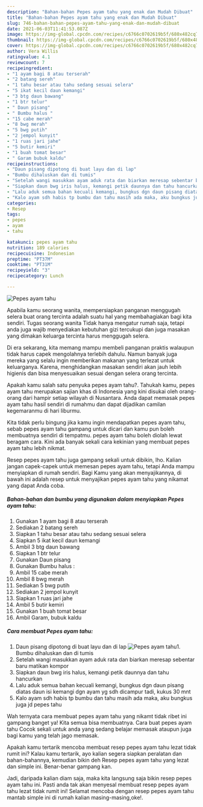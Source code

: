 ```yaml
---
description: "Bahan-bahan Pepes ayam tahu yang enak dan Mudah Dibuat"
title: "Bahan-bahan Pepes ayam tahu yang enak dan Mudah Dibuat"
slug: 746-bahan-bahan-pepes-ayam-tahu-yang-enak-dan-mudah-dibuat
date: 2021-06-03T11:41:53.087Z
image: https://img-global.cpcdn.com/recipes/c6766c0702619b5f/680x482cq70/pepes-ayam-tahu-foto-resep-utama.jpg
thumbnail: https://img-global.cpcdn.com/recipes/c6766c0702619b5f/680x482cq70/pepes-ayam-tahu-foto-resep-utama.jpg
cover: https://img-global.cpcdn.com/recipes/c6766c0702619b5f/680x482cq70/pepes-ayam-tahu-foto-resep-utama.jpg
author: Vera Willis
ratingvalue: 4.1
reviewcount: 7
recipeingredient:
- "1 ayam bagi 8 atau terserah"
- "2 batang sereh"
- "1 tahu besar atau tahu sedang sesuai selera"
- "5 ikat kecil daun kemangi"
- "3 btg daun bawang"
- "1 btr telur"
- " Daun pisang"
- " Bumbu halus "
- "15 cabe merah"
- "8 bwg merah"
- "5 bwg putih"
- "2 jempol kunyit"
- "1 ruas jari jahe"
- "5 butir kemiri"
- "1 buah tomat besar"
- " Garam bubuk kaldu"
recipeinstructions:
- "Daun pisang dipotong di buat layu dan di lap"
- "Bumbu dihaluskan dan di tumis"
- "Setelah wangi masukkan ayam aduk rata dan biarkan meresap sebentar baru matikan kompor"
- "Siapkan daun bwg iris halus, kemangi petik daunnya dan tahu hancurkan"
- "Lalu aduk semua bahan kecuali kemangi, bungkus dgn daun pisang diatas daun isi kemangi dgn ayam yg sdh dicampur tadi, kukus 30 mnt"
- "Kalo ayam sdh habis tp bumbu dan tahu masih ada maka, aku bungkus juga jd pepes tahu"
categories:
- Resep
tags:
- pepes
- ayam
- tahu

katakunci: pepes ayam tahu 
nutrition: 189 calories
recipecuisine: Indonesian
preptime: "PT37M"
cooktime: "PT31M"
recipeyield: "3"
recipecategory: Lunch

---
```



![Pepes ayam tahu](https://img-global.cpcdn.com/recipes/c6766c0702619b5f/680x482cq70/pepes-ayam-tahu-foto-resep-utama.jpg)

Apabila kamu seorang wanita, mempersiapkan panganan menggugah selera buat orang tercinta adalah suatu hal yang membahagiakan bagi kita sendiri. Tugas seorang  wanita Tidak hanya mengatur rumah saja, tetapi anda juga wajib menyediakan kebutuhan gizi tercukupi dan juga masakan yang dimakan keluarga tercinta harus menggugah selera.

Di era  sekarang, kita memang mampu membeli panganan praktis walaupun tidak harus capek mengolahnya terlebih dahulu. Namun banyak juga mereka yang selalu ingin memberikan makanan yang terlezat untuk keluarganya. Karena, menghidangkan masakan sendiri akan jauh lebih higienis dan bisa menyesuaikan sesuai dengan selera orang tercinta. 



Apakah kamu salah satu penyuka pepes ayam tahu?. Tahukah kamu, pepes ayam tahu merupakan sajian khas di Indonesia yang kini disukai oleh orang-orang dari hampir setiap wilayah di Nusantara. Anda dapat memasak pepes ayam tahu hasil sendiri di rumahmu dan dapat dijadikan camilan kegemaranmu di hari liburmu.

Kita tidak perlu bingung jika kamu ingin mendapatkan pepes ayam tahu, sebab pepes ayam tahu gampang untuk dicari dan kamu pun boleh membuatnya sendiri di tempatmu. pepes ayam tahu boleh diolah lewat beragam cara. Kini ada banyak sekali cara kekinian yang membuat pepes ayam tahu lebih nikmat.

Resep pepes ayam tahu juga gampang sekali untuk dibikin, lho. Kalian jangan capek-capek untuk memesan pepes ayam tahu, tetapi Anda mampu menyiapkan di rumah sendiri. Bagi Kamu yang akan menyajikannya, di bawah ini adalah resep untuk menyajikan pepes ayam tahu yang nikamat yang dapat Anda coba.

<!--inarticleads1-->

##### Bahan-bahan dan bumbu yang digunakan dalam menyiapkan Pepes ayam tahu:

1. Gunakan 1 ayam bagi 8 atau terserah
1. Sediakan 2 batang sereh
1. Siapkan 1 tahu besar atau tahu sedang sesuai selera
1. Siapkan 5 ikat kecil daun kemangi
1. Ambil 3 btg daun bawang
1. Siapkan 1 btr telur
1. Gunakan  Daun pisang
1. Gunakan  Bumbu halus :
1. Ambil 15 cabe merah
1. Ambil 8 bwg merah
1. Sediakan 5 bwg putih
1. Sediakan 2 jempol kunyit
1. Siapkan 1 ruas jari jahe
1. Ambil 5 butir kemiri
1. Gunakan 1 buah tomat besar
1. Ambil  Garam, bubuk kaldu




<!--inarticleads2-->

##### Cara membuat Pepes ayam tahu:

1. Daun pisang dipotong di buat layu dan di lap
<img src="https://img-global.cpcdn.com/steps/b4735e63a278dd82/160x128cq70/pepes-ayam-tahu-langkah-memasak-1-foto.jpg" alt="Pepes ayam tahu">1. Bumbu dihaluskan dan di tumis
1. Setelah wangi masukkan ayam aduk rata dan biarkan meresap sebentar baru matikan kompor
1. Siapkan daun bwg iris halus, kemangi petik daunnya dan tahu hancurkan
1. Lalu aduk semua bahan kecuali kemangi, bungkus dgn daun pisang diatas daun isi kemangi dgn ayam yg sdh dicampur tadi, kukus 30 mnt
1. Kalo ayam sdh habis tp bumbu dan tahu masih ada maka, aku bungkus juga jd pepes tahu




Wah ternyata cara membuat pepes ayam tahu yang nikamt tidak ribet ini gampang banget ya! Kita semua bisa membuatnya. Cara buat pepes ayam tahu Cocok sekali untuk anda yang sedang belajar memasak ataupun juga bagi kamu yang telah jago memasak.

Apakah kamu tertarik mencoba membuat resep pepes ayam tahu lezat tidak rumit ini? Kalau kamu tertarik, ayo kalian segera siapkan peralatan dan bahan-bahannya, kemudian bikin deh Resep pepes ayam tahu yang lezat dan simple ini. Benar-benar gampang kan. 

Jadi, daripada kalian diam saja, maka kita langsung saja bikin resep pepes ayam tahu ini. Pasti anda tak akan menyesal membuat resep pepes ayam tahu lezat tidak rumit ini! Selamat mencoba dengan resep pepes ayam tahu mantab simple ini di rumah kalian masing-masing,oke!.

